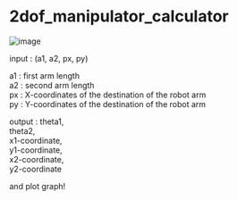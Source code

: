 # 2dof_manipulator_calculator
  
  
![image](https://user-images.githubusercontent.com/81808758/190859297-138d7569-7b13-4528-b2e9-b68b4ae1d4df.png)
  
input : (a1, a2, px, py)  
  
a1 : first arm length  
a2 : second arm length  
px : X-coordinates of the destination of the robot arm  
py : Y-coordinates of the destination of the robot arm  

output :
theta1,  
theta2,  
x1-coordinate,  
y1-coordinate,  
x2-coordinate,  
y2-coordinate  

and plot graph!
